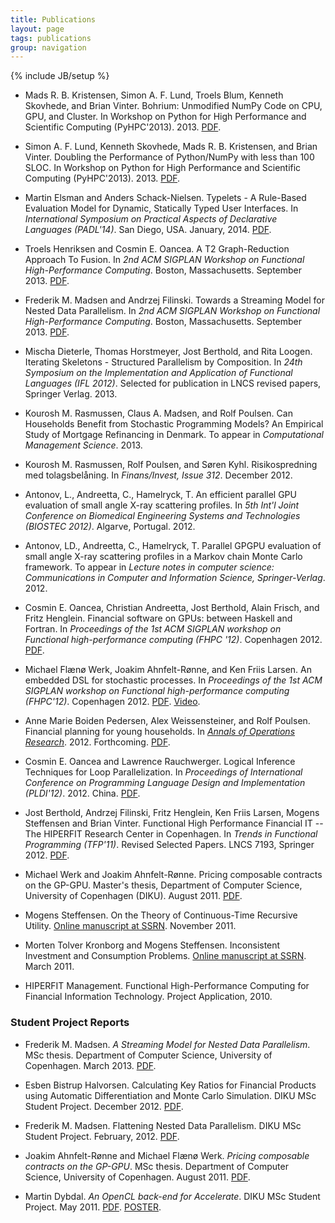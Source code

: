 ```yaml
---
title: Publications
layout: page
tags: publications
group: navigation
---
```

{% include JB/setup %}

* Mads R. B. Kristensen, Simon A. F. Lund, Troels Blum, Kenneth
Skovhede, and Brian Vinter. Bohrium: Unmodified NumPy Code on CPU,
GPU, and Cluster. In Workshop on Python for High Performance and Scientific
Computing (PyHPC'2013). 2013. [PDF](pdf/Bohrium.pdf).

* Simon A. F. Lund, Kenneth Skovhede, Mads R. B. Kristensen, and Brian
Vinter. Doubling the Performance of Python/NumPy with less than 100
SLOC. In Workshop on Python for High Performance and Scientific
Computing (PyHPC'2013). 2013. [PDF](pdf/Doubling.pdf).

* Martin Elsman and Anders Schack-Nielsen. Typelets - A Rule-Based
Evaluation Model for Dynamic, Statically Typed User Interfaces. In
_International Symposium on Practical Aspects of Declarative
Languages (PADL'14)_. San Diego, USA. January, 2014. [PDF](pdf/typelets_final.pdf).

* Troels Henriksen and Cosmin E. Oancea. A T2 Graph-Reduction Approach
To Fusion. In _2nd ACM SIGPLAN Workshop on Functional
High-Performance Computing_. Boston, Massachusetts. September 2013. [PDF](pdf/fhpc13_troels.pdf).

* Frederik M. Madsen and Andrzej Filinski. Towards a Streaming Model
for Nested Data Parallelism. In _2nd ACM SIGPLAN Workshop on
Functional High-Performance Computing_. Boston,
Massachusetts. September 2013. [PDF](pdf/fhpc13_madsen.pdf).

* Mischa Dieterle, Thomas Horstmeyer, Jost Berthold, and Rita Loogen.
Iterating Skeletons - Structured Parallelism by Composition.
In _24th Symposium on the Implementation and Application of 
Functional Languages (IFL 2012)_. Selected for publication in LNCS 
revised papers, Springer Verlag. 2013.

* Kourosh M. Rasmussen, Claus A. Madsen, and Rolf Poulsen. Can
Households Benefit from Stochastic Programming Models? An Empirical
Study of Mortgage Refinancing in Denmark. To appear in
_Computational Management Science_. 2013.

* Kourosh M. Rasmussen, Rolf Poulsen, and Søren Kyhl.  Risikospredning
med tolagsbelåning. In _Finans/Invest, Issue 312_. December 2012.

* Antonov, L., Andreetta, C., Hamelryck, T.  An efficient parallel GPU
evaluation of small angle X-ray scattering profiles. In _5th Int'l
Joint Conference on Biomedical Engineering Systems and Technologies
(BIOSTEC 2012)_.  Algarve, Portugal. 2012.

* Antonov, LD., Andreetta, C., Hamelryck, T. Parallel GPGPU evaluation
of small angle X-ray scattering profiles in a Markov chain Monte
Carlo framework. To appear in _Lecture notes in computer science:
Communications in Computer and Information Science,
Springer-Verlag_. 2012.

* Cosmin E. Oancea, Christian Andreetta, Jost Berthold, Alain Frisch,
and Fritz Henglein. Financial software on GPUs: between Haskell and
Fortran. In _Proceedings of the 1st ACM SIGPLAN workshop on Functional
high-performance computing (FHPC '12)_. Copenhagen 2012.
[PDF](pdf/FHPC12HIPERFIT.pdf).

* Michael Flænø Werk, Joakim Ahnfelt-Rønne, and Ken Friis Larsen. An
embedded DSL for stochastic processes. In _Proceedings of the 1st ACM
SIGPLAN workshop on Functional high-performance computing (FHPC'12)_. 
Copenhagen 2012. [PDF](pdf/p93-werk.pdf). [Video](http://www.youtube.com/watch?v=ZcCJ8Z11Lsk).

* Anne Marie Boiden Pedersen, Alex Weissensteiner, and Rolf
Poulsen. Financial planning for young households. In _[Annals of
Operations
Research](http://www.springer.com/business+%26+management/operations+research/journal/10479)_. 2012. Forthcoming. [PDF](http://www.math.ku.dk/~rolf/FinalVersion_200812.pdf).

* Cosmin E. Oancea and Lawrence Rauchwerger. Logical Inference
Techniques for Loop Parallelization.  In _Proceedings of International
Conference on Programming Language Design and Implementation
(PLDI'12)_. 2012. China. [PDF](pdf/pldi102-oancea.pdf).

* Jost Berthold, Andrzej Filinski, Fritz Henglein, Ken Friis Larsen,
Mogens Steffensen and Brian Vinter. Functional High Performance
Financial IT -- The HIPERFIT Research Center in Copenhagen. In _Trends
in Functional Programming (TFP'11)_. Revised Selected Papers. LNCS 7193, 
Springer 2012. [PDF](pdf/TFP2011HIPERFIT.pdf).

* Michael Werk and Joakim Ahnfelt-Rønne. Pricing composable contracts
on the GP-GPU. Master's thesis, Department of Computer Science,
University of Copenhagen (DIKU). August 2011. [PDF](pdf/WerkAhnfelt_2011-10ab.pdf).

* Mogens Steffensen. On the Theory of Continuous-Time Recursive
Utility. [Online manuscript at
SSRN](http://ssrn.com/abstract=1954655). November 2011.

* Morten Tolver Kronborg and Mogens Steffensen. Inconsistent
Investment and Consumption Problems. [Online manuscript at
SSRN](http://ssrn.com/abstract=1794174). March 2011.

* HIPERFIT Management. Functional High-Performance Computing for
Financial Information Technology. Project Application, 2010.

### Student Project Reports

* Frederik M. Madsen. _A Streaming Model for Nested Data
Parallelism_. MSc thesis. Department of Computer Science, University
of Copenhagen. March 2013. [PDF](pdf/thesis-report_madsen2013.pdf).

* Esben Bistrup Halvorsen. Calculating Key Ratios for Financial
Products using Automatic Differentiation and Monte Carlo
Simulation. DIKU MSc Student Project. December 2012. [PDF](pdf/ad_esben.pdf).

* Frederik M. Madsen. Flattening Nested Data Parallelism. DIKU MSc
Student Project. February, 2012. [PDF](pdf/nested.pdf).

* Joakim Ahnfelt-Rønne and Michael Flænø Werk. _Pricing composable
contracts on the GP-GPU_. MSc thesis. Department of Computer Science,
University of Copenhagen. August 2011. [PDF](pdf/WerkAhnfelt_2011-10ab.pdf).

* Martin Dybdal. _An OpenCL back-end for Accelerate_. DIKU MSc Student
Project. May 2011.
[PDF](pdf/acc-opencl2011.pdf). [POSTER](pdf/accelerate-poster.pdf).